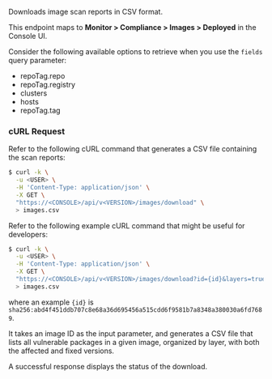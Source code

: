 Downloads image scan reports in CSV format.

This endpoint maps to **Monitor > Compliance > Images > Deployed** in the Console UI.

Consider the following available options to retrieve when you use the `fields` query parameter:
- repoTag.repo
- repoTag.registry
- clusters
- hosts
- repoTag.tag

### cURL Request

Refer to the following cURL command that generates a CSV file containing the scan reports:

```bash
$ curl -k \
  -u <USER> \
  -H 'Content-Type: application/json' \
  -X GET \
  "https://<CONSOLE>/api/v<VERSION>/images/download" \
  > images.csv
```

Refer to the following example cURL command that might be useful for developers:

```bash
$ curl -k \
  -u <USER> \
  -H 'Content-Type: application/json' \
  -X GET \
  "https://<CONSOLE>/api/v<VERSION>/images/download?id={id}&layers=true" \
  > images.csv
```
where an example `{id}` is `sha256:abd4f451ddb707c8e68a36d695456a515cdd6f9581b7a8348a380030a6fd7689`.

It takes an image ID as the input parameter, and generates a CSV file that lists all vulnerable packages in a given image, organized by layer, with both the affected and fixed versions.

A successful response displays the status of the download.
